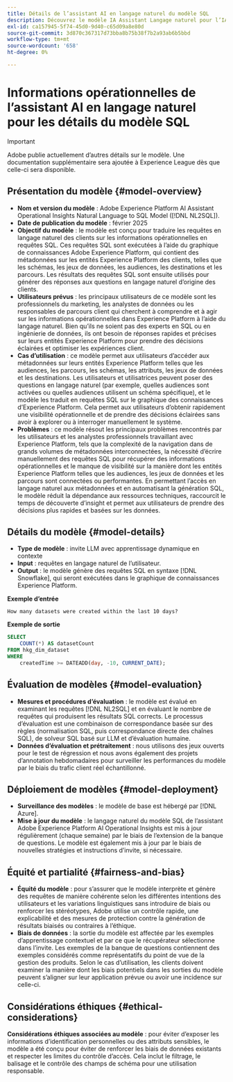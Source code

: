 ```yaml
---
title: Détails de l’assistant AI en langage naturel du modèle SQL
description: Découvrez le modèle IA Assistant Langage naturel pour l’IA en SQL AI .
exl-id: ca157945-5f74-45d0-9d40-c65d09a8e80d
source-git-commit: 3d870c367317d73bba8b75b38f7b2a93ab6b5bbd
workflow-type: tm+mt
source-wordcount: '658'
ht-degree: 0%

---
```


# Informations opérationnelles de l’assistant AI en langage naturel pour les détails du modèle SQL

>[!IMPORTANT]
>
>Adobe publie actuellement d’autres détails sur le modèle. Une documentation supplémentaire sera ajoutée à Experience League dès que celle-ci sera disponible.

## Présentation du modèle {#model-overview}

* **Nom et version du modèle** : Adobe Experience Platform AI Assistant Operational Insights Natural Language to SQL Model ([!DNL NL2SQL]).
* **Date de publication du modèle** : février 2025
* **Objectif du modèle** : le modèle est conçu pour traduire les requêtes en langage naturel des clients sur les informations opérationnelles en requêtes SQL. Ces requêtes SQL sont exécutées à l’aide du graphique de connaissances Adobe Experience Platform, qui contient des métadonnées sur les entités Experience Platform des clients, telles que les schémas, les jeux de données, les audiences, les destinations et les parcours. Les résultats des requêtes SQL sont ensuite utilisés pour générer des réponses aux questions en langage naturel d’origine des clients.
* **Utilisateurs prévus** : les principaux utilisateurs de ce modèle sont les professionnels du marketing, les analystes de données ou les responsables de parcours client qui cherchent à comprendre et à agir sur les informations opérationnelles dans Experience Platform à l’aide du langage naturel. Bien qu’ils ne soient pas des experts en SQL ou en ingénierie de données, ils ont besoin de réponses rapides et précises sur leurs entités Experience Platform pour prendre des décisions éclairées et optimiser les expériences client.
* **Cas d’utilisation** : ce modèle permet aux utilisateurs d’accéder aux métadonnées sur leurs entités Experience Platform telles que les audiences, les parcours, les schémas, les attributs, les jeux de données et les destinations. Les utilisateurs et utilisatrices peuvent poser des questions en langage naturel (par exemple, quelles audiences sont activées ou quelles audiences utilisent un schéma spécifique), et le modèle les traduit en requêtes SQL sur le graphique des connaissances d’Experience Platform. Cela permet aux utilisateurs d’obtenir rapidement une visibilité opérationnelle et de prendre des décisions éclairées sans avoir à explorer ou à interroger manuellement le système.
* **Problèmes** : ce modèle résout les principaux problèmes rencontrés par les utilisateurs et les analystes professionnels travaillant avec Experience Platform, tels que la complexité de la navigation dans de grands volumes de métadonnées interconnectées, la nécessité d’écrire manuellement des requêtes SQL pour récupérer des informations opérationnelles et le manque de visibilité sur la manière dont les entités Experience Platform telles que les audiences, les jeux de données et les parcours sont connectées ou performantes. En permettant l’accès en langage naturel aux métadonnées et en automatisant la génération SQL, le modèle réduit la dépendance aux ressources techniques, raccourcit le temps de découverte d’insight et permet aux utilisateurs de prendre des décisions plus rapides et basées sur les données.

## Détails du modèle {#model-details}

* **Type de modèle** : invite LLM avec apprentissage dynamique en contexte
* **Input** : requêtes en langage naturel de l’utilisateur.
* **Output** : le modèle génère des requêtes SQL en syntaxe [!DNL Snowflake], qui seront exécutées dans le graphique de connaissances Experience Platform.

**Exemple d’entrée**

```console
How many datasets were created within the last 10 days?
```

**Exemple de sortie**

```SQL
SELECT
    COUNT(*) AS datasetCount 
FROM hkg_dim_dataset 
WHERE
    createdTime >= DATEADD(day, -10, CURRENT_DATE);
```

## Évaluation de modèles {#model-evaluation}

* **Mesures et procédures d’évaluation** : le modèle est évalué en examinant les requêtes [!DNL NL2SQL] et en évaluant le nombre de requêtes qui produisent les résultats SQL corrects. Le processus d’évaluation est une combinaison de correspondance basée sur des règles (normalisation SQL, puis correspondance directe des chaînes SQL), de solveur SQL basé sur LLM et d’évaluation humaine.
* **Données d’évaluation et prétraitement** : nous utilisons des jeux ouverts pour le test de régression et nous avons également des projets d’annotation hebdomadaires pour surveiller les performances du modèle par le biais du trafic client réel échantillonné.

## Déploiement de modèles {#model-deployment}

* **Surveillance des modèles** : le modèle de base est hébergé par [!DNL Azure].
* **Mise à jour du modèle** : le langage naturel du modèle SQL de l’assistant Adobe Experience Platform AI Operational Insights est mis à jour régulièrement (chaque semaine) par le biais de l’extension de la banque de questions. Le modèle est également mis à jour par le biais de nouvelles stratégies et instructions d’invite, si nécessaire.

## Équité et partialité {#fairness-and-bias}

* **Équité du modèle** : pour s’assurer que le modèle interprète et génère des requêtes de manière cohérente selon les différentes intentions des utilisateurs et les variations linguistiques sans introduire de biais ou renforcer les stéréotypes, Adobe utilise un contrôle rapide, une explicabilité et des mesures de protection contre la génération de résultats biaisés ou contraires à l’éthique.
* **Biais de données** : la sortie du modèle est affectée par les exemples d’apprentissage contextuel et par ce que le récupérateur sélectionne dans l’invite. Les exemples de la banque de questions contiennent des exemples considérés comme représentatifs du point de vue de la gestion des produits. Selon le cas d’utilisation, les clients doivent examiner la manière dont les biais potentiels dans les sorties du modèle peuvent s’aligner sur leur application prévue ou avoir une incidence sur celle-ci.

## Considérations éthiques {#ethical-considerations}

**Considérations éthiques associées au modèle** : pour éviter d’exposer les informations d’identification personnelles ou des attributs sensibles, le modèle a été conçu pour éviter de renforcer les biais de données existants et respecter les limites du contrôle d’accès. Cela inclut le filtrage, le balisage et le contrôle des champs de schéma pour une utilisation responsable.
